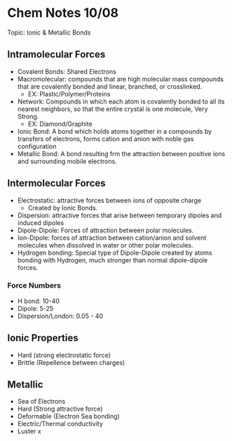 # Chem Notes 10/08

Topic: Ionic & Metallic Bonds

## Intramolecular Forces

- Covalent Bonds: Shared Electrons
- Macromolecular: compounds that are high molecular mass compounds that are covalently bonded and linear, branched, or crosslinked.
  - EX: Plastic/Polymer/Proteins
- Network: Compounds in which each atom is covalently bonded to all its nearest neighbors, so that the entire crystal is one molecule, Very Strong.
  - EX: Diamond/Graphite
- Ionic Bond: A bond which holds atoms together in a compounds by transfers of electrons, forms cation and anion with noble gas configuration
- Metallic Bond: A bond resulting frm the attraction between positive ions and surrounding mobile electrons.

## Intermolecular Forces

- Electrostatic: attractive forces between ions of opposite charge
  - Created by Ionic Bonds.
- Dispersion: attractive forces that arise between temporary dipoles and induced dipoles
- Dipole-Dipole: Forces of attraction between polar molecules.
- Ion-Dipole: forces of attraction between cation/anion and solvent molecules when dissolved in water or other polar molecules.
- Hydrogen bonding: Special type of Dipole-Dipole created by atoms bonding with Hydrogen, much stronger than normal dipole-dipole forces.

### Force Numbers

- H bond: 10-40
- Dipole: 5-25
- Dispersion/London: 0.05 - 40

## Ionic Properties

- Hard (strong electrostatic force)
- Brittle (Repellence between charges)

## Metallic

- Sea of Electrons
- Hard (Strong attractive force)
- Deformable (Electron Sea bonding)
- Electric/Thermal conductivity
- Luster
x